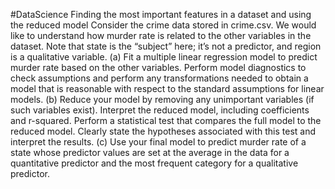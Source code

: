 #DataScience
Finding the most important features in a dataset and using the reduced model
Consider the crime data stored in crime.csv. We would like to understand how murder rate is related to the other variables in the dataset. Note that state is the “subject” here; it’s not a predictor, and region is a qualitative variable.
(a) Fit a multiple linear regression model to predict murder rate based on the other variables. Perform model diagnostics to check assumptions and perform any transformations needed to obtain a model that is reasonable with respect to the standard assumptions for linear models.
(b) Reduce your model by removing any unimportant variables (if such variables exist). Interpret the reduced model, including coefficients and r-squared. Perform a statistical test that compares the full model to the reduced model. Clearly state the hypotheses associated with this test and interpret the results.
(c) Use your final model to predict murder rate of a state whose predictor values are set at the average in the data for a quantitative predictor and the most frequent category for a qualitative predictor.
